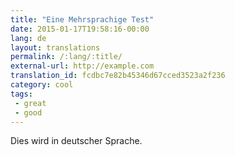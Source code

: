 ```yaml
---
title: "Eine Mehrsprachige Test"
date: 2015-01-17T19:58:16-00:00
lang: de
layout: translations
permalink: /:lang/:title/
external-url: http://example.com
translation_id: fcdbc7e82b45346d67cced3523a2f236
category: cool
tags:
 - great
 - good
---
```


Dies wird in deutscher Sprache.
